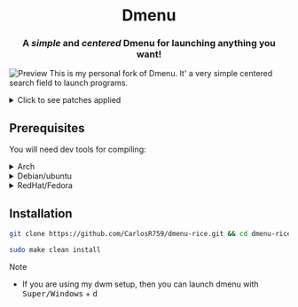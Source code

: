 <div align="center"
  <img src="" alt="" width="195" height="90"/>

   # Dmenu 

   ### A ***simple*** and ***centered*** Dmenu for launching anything you want!


</div>

![Preview](/.github/preview.gif)
This is my personal fork of Dmenu. It' a very simple centered search field to launch programs. 

<details>
  <summary> Click to see patches applied </summary>

  - Alpha
  - Center

</details>


## Prerequisites
You will need dev tools for compiling:

<details>
  <summary>Arch</summary>

  ```sh
  sudo pacman -S base base-devel 
  ```
</details>

<details>
  <summary>Debian/ubuntu</summary>

  ```sh
  sudo apt install build-essential 
  ```
  
</details>

<details>
  <summary>RedHat/Fedora</summary>

  ```sh
  sudo dnf groupinstall "Development Tools" "Development Libraries"
  ```
</details>


## Installation

```sh
git clone https://github.com/CarlosR759/dmenu-rice.git && cd dmenu-rice
```

```sh
sudo make clean install
```

>[!NOTE]
> - If you are using my dwm setup, then you can launch dmenu with <kbd>Super/Windows</kbd> + <kbd>d</kbd>
